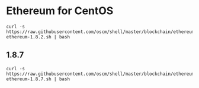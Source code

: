 Ethereum for CentOS
=====

	curl -s https://raw.githubusercontent.com/oscm/shell/master/blockchain/ethereum/centos/go-ethereum-1.8.2.sh | bash


## 1.8.7

	curl -s https://raw.githubusercontent.com/oscm/shell/master/blockchain/ethereum/centos/go-ethereum-1.8.7.sh | bash
	
